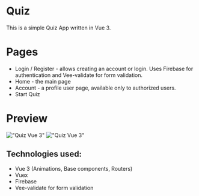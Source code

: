 # Quiz

This is a simple Quiz App written in Vue 3.

# Pages
- Login / Register - allows creating an account or login. Uses Firebase for authentication and Vee-validate for form validation.
- Home - the main page
- Account - a profile user page, available only to authorized users.
- Start Quiz


# Preview
!["Quiz Vue 3"](http://web-esse.ru/wp-includes/assets/quiz-home.png "Quiz Vue 3")
!["Quiz Vue 3"](http://web-esse.ru/wp-includes/assets/quiz-vue.png "Quiz Vue 3")

## Technologies used: 
- Vue 3 (Animations, Base components, Routers)
- Vuex
- Firebase
- Vee-validate for form validation

